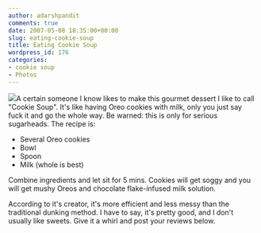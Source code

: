 ```yaml
---
author: adarshpandit
comments: true
date: 2007-05-08 18:35:00+00:00
slug: eating-cookie-soup
title: Eating Cookie Soup
wordpress_id: 176
categories:
- cookie soup
- Photos
---
```


[![](http://activationenergy.files.wordpress.com/2007/05/img_5649.jpg?w=300)](http://activationenergy.files.wordpress.com/2007/05/img_5649.jpg)A certain someone I know likes to make this gourmet dessert I like to call "Cookie Soup". It's like having Oreo cookies with milk, only you just say fuck it and go the whole way. Be warned: this is only for serious sugarheads. The recipe is:

- Several Oreo cookies
- Bowl
- Spoon
- Milk (whole is best)

Combine ingredients and let sit for 5 mins. Cookies will get soggy and you will get mushy Oreos and chocolate flake-infused milk solution.

According to it's creator, it's more efficient and less messy than the traditional dunking method. I have to say, it's pretty good, and I don't usually like sweets. Give it a whirl and post your reviews below.
